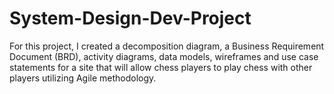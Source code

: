 # System-Design-Dev-Project
For this project, I created a decomposition diagram, a Business Requirement Document (BRD), activity diagrams, data models, wireframes and use case statements for a site that will allow chess players to play chess with other players utilizing Agile methodology.

